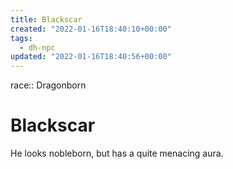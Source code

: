 ```yaml
---
title: Blackscar
created: "2022-01-16T18:40:10+00:00"
tags:
  - dh-npc
updated: "2022-01-16T18:40:56+00:00"
---
```


race:: Dragonborn

# Blackscar

He looks nobleborn, but has a quite menacing aura.
